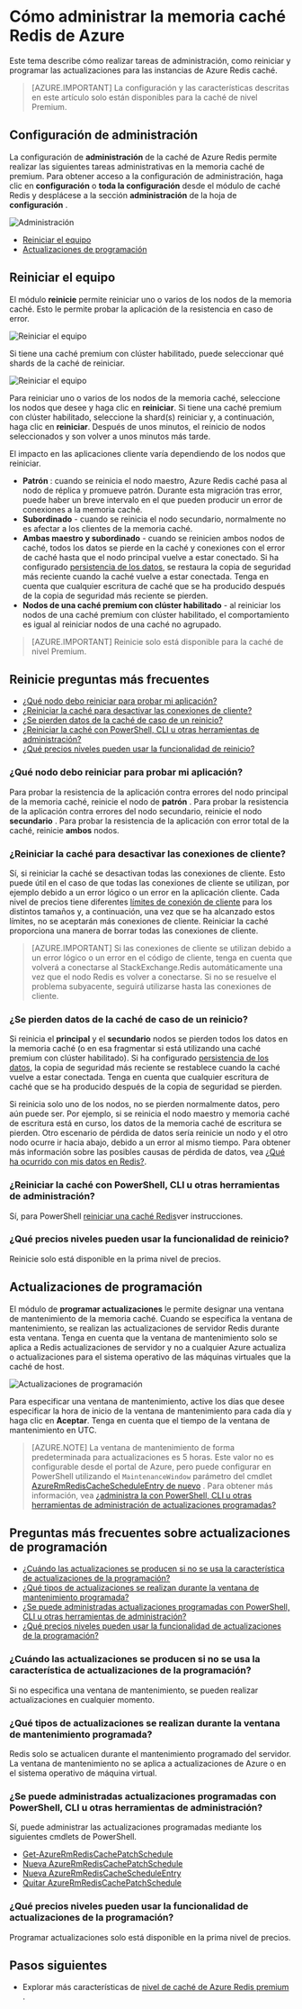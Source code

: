 <properties 
    pageTitle="Cómo administrar la caché de Azure Redis | Microsoft Azure"
    description="Obtenga información sobre cómo realizar tareas de administración como actualizaciones reinicio y programación para Azure Redis caché"
    services="redis-cache"
    documentationCenter="na"
    authors="steved0x"
    manager="douge"
    editor="tysonn" />
<tags 
    ms.service="cache"
    ms.devlang="na"
    ms.topic="article"
    ms.tgt_pltfrm="cache-redis"
    ms.workload="tbd"
    ms.date="09/27/2016"
    ms.author="sdanie" />

# <a name="how-to-administer-azure-redis-cache"></a>Cómo administrar la memoria caché Redis de Azure

Este tema describe cómo realizar tareas de administración, como reiniciar y programar las actualizaciones para las instancias de Azure Redis caché.

>[AZURE.IMPORTANT] La configuración y las características descritas en este artículo solo están disponibles para la caché de nivel Premium.


## <a name="administration-settings"></a>Configuración de administración

La configuración de **administración** de la caché de Azure Redis permite realizar las siguientes tareas administrativas en la memoria caché de premium. Para obtener acceso a la configuración de administración, haga clic en **configuración** o **toda la configuración** desde el módulo de caché Redis y desplácese a la sección **administración** de la hoja de **configuración** .

![Administración](./media/cache-administration/redis-cache-administration.png)

-   [Reiniciar el equipo](#reboot)
-   [Actualizaciones de programación](#schedule-updates)

## <a name="reboot"></a>Reiniciar el equipo

El módulo **reinicie** permite reiniciar uno o varios de los nodos de la memoria caché. Esto le permite probar la aplicación de la resistencia en caso de error.

![Reiniciar el equipo](./media/cache-administration/redis-cache-reboot.png)

Si tiene una caché premium con clúster habilitado, puede seleccionar qué shards de la caché de reiniciar.

![Reiniciar el equipo](./media/cache-administration/redis-cache-reboot-cluster.png)

Para reiniciar uno o varios de los nodos de la memoria caché, seleccione los nodos que desee y haga clic en **reiniciar**. Si tiene una caché premium con clúster habilitado, seleccione la shard(s) reiniciar y, a continuación, haga clic en **reiniciar**. Después de unos minutos, el reinicio de nodos seleccionados y son volver a unos minutos más tarde.

El impacto en las aplicaciones cliente varía dependiendo de los nodos que reiniciar.

-   **Patrón** : cuando se reinicia el nodo maestro, Azure Redis caché pasa al nodo de réplica y promueve patrón. Durante esta migración tras error, puede haber un breve intervalo en el que pueden producir un error de conexiones a la memoria caché.
-   **Subordinado** - cuando se reinicia el nodo secundario, normalmente no es afectar a los clientes de la memoria caché.
-   **Ambas maestro y subordinado** - cuando se reinicien ambos nodos de caché, todos los datos se pierde en la caché y conexiones con el error de caché hasta que el nodo principal vuelve a estar conectado. Si ha configurado [persistencia de los datos](cache-how-to-premium-persistence.md), se restaura la copia de seguridad más reciente cuando la caché vuelve a estar conectada. Tenga en cuenta que cualquier escritura de caché que se ha producido después de la copia de seguridad más reciente se pierden.
-   **Nodos de una caché premium con clúster habilitado** - al reiniciar los nodos de una caché premium con clúster habilitado, el comportamiento es igual al reiniciar nodos de una caché no agrupado.


>[AZURE.IMPORTANT] Reinicie solo está disponible para la caché de nivel Premium.

## <a name="reboot-faq"></a>Reinicie preguntas más frecuentes

-   [¿Qué nodo debo reiniciar para probar mi aplicación?](#which-node-should-i-reboot-to-test-my-application)
-   [¿Reiniciar la caché para desactivar las conexiones de cliente?](#can-i-reboot-the-cache-to-clear-client-connections)
-   [¿Se pierden datos de la caché de caso de un reinicio?](#will-i-lose-data-from-my-cache-if-i-do-a-reboot)
-   [¿Reiniciar la caché con PowerShell, CLI u otras herramientas de administración?](#can-i-reboot-my-cache-using-powershell-cli-or-other-management-tools)
-   [¿Qué precios niveles pueden usar la funcionalidad de reinicio?](#what-pricing-tiers-can-use-the-reboot-functionality)


### <a name="which-node-should-i-reboot-to-test-my-application"></a>¿Qué nodo debo reiniciar para probar mi aplicación?

Para probar la resistencia de la aplicación contra errores del nodo principal de la memoria caché, reinicie el nodo de **patrón** . Para probar la resistencia de la aplicación contra errores del nodo secundario, reinicie el nodo **secundario** . Para probar la resistencia de la aplicación con error total de la caché, reinicie **ambos** nodos.

### <a name="can-i-reboot-the-cache-to-clear-client-connections"></a>¿Reiniciar la caché para desactivar las conexiones de cliente?

Sí, si reiniciar la caché se desactivan todas las conexiones de cliente. Esto puede útil en el caso de que todas las conexiones de cliente se utilizan, por ejemplo debido a un error lógico o un error en la aplicación cliente. Cada nivel de precios tiene diferentes [límites de conexión de cliente](cache-configure.md#default-redis-server-configuration) para los distintos tamaños y, a continuación, una vez que se ha alcanzado estos límites, no se aceptarán más conexiones de cliente. Reiniciar la caché proporciona una manera de borrar todas las conexiones de cliente.

>[AZURE.IMPORTANT] Si las conexiones de cliente se utilizan debido a un error lógico o un error en el código de cliente, tenga en cuenta que volverá a conectarse al StackExchange.Redis automáticamente una vez que el nodo Redis es volver a conectarse. Si no se resuelve el problema subyacente, seguirá utilizarse hasta las conexiones de cliente.

### <a name="will-i-lose-data-from-my-cache-if-i-do-a-reboot"></a>¿Se pierden datos de la caché de caso de un reinicio?

Si reinicia el **principal** y el **secundario** nodos se pierden todos los datos en la memoria caché (o en esa fragmentar si está utilizando una caché premium con clúster habilitado). Si ha configurado [persistencia de los datos](cache-how-to-premium-persistence.md), la copia de seguridad más reciente se restablece cuando la caché vuelve a estar conectada. Tenga en cuenta que cualquier escritura de caché que se ha producido después de la copia de seguridad se pierden.

Si reinicia solo uno de los nodos, no se pierden normalmente datos, pero aún puede ser. Por ejemplo, si se reinicia el nodo maestro y memoria caché de escritura está en curso, los datos de la memoria caché de escritura se pierden. Otro escenario de pérdida de datos sería reinicie un nodo y el otro nodo ocurre ir hacia abajo, debido a un error al mismo tiempo. Para obtener más información sobre las posibles causas de pérdida de datos, vea [¿Qué ha ocurrido con mis datos en Redis?](https://gist.github.com/JonCole/b6354d92a2d51c141490f10142884ea4#file-whathappenedtomydatainredis-md).

### <a name="can-i-reboot-my-cache-using-powershell-cli-or-other-management-tools"></a>¿Reiniciar la caché con PowerShell, CLI u otras herramientas de administración?

Sí, para PowerShell [reiniciar una caché Redis](cache-howto-manage-redis-cache-powershell.md#to-reboot-a-redis-cache)ver instrucciones.

### <a name="what-pricing-tiers-can-use-the-reboot-functionality"></a>¿Qué precios niveles pueden usar la funcionalidad de reinicio?

Reinicie solo está disponible en la prima nivel de precios.

## <a name="schedule-updates"></a>Actualizaciones de programación

El módulo de **programar actualizaciones** le permite designar una ventana de mantenimiento de la memoria caché. Cuando se especifica la ventana de mantenimiento, se realizan las actualizaciones de servidor Redis durante esta ventana. Tenga en cuenta que la ventana de mantenimiento solo se aplica a Redis actualizaciones de servidor y no a cualquier Azure actualiza o actualizaciones para el sistema operativo de las máquinas virtuales que la caché de host.

![Actualizaciones de programación](./media/cache-administration/redis-schedule-updates.png)

Para especificar una ventana de mantenimiento, active los días que desee especificar la hora de inicio de la ventana de mantenimiento para cada día y haga clic en **Aceptar**. Tenga en cuenta que el tiempo de la ventana de mantenimiento en UTC. 

>[AZURE.NOTE] La ventana de mantenimiento de forma predeterminada para actualizaciones es 5 horas. Este valor no es configurable desde el portal de Azure, pero puede configurar en PowerShell utilizando el `MaintenanceWindow` parámetro del cmdlet [AzureRmRedisCacheScheduleEntry de nuevo](https://msdn.microsoft.com/library/azure/mt763833.aspx) . Para obtener más información, vea [¿administra la con PowerShell, CLI u otras herramientas de administración de actualizaciones programadas?](#can-i-managed-scheduled-updates-using-powershell-cli-or-other-management-tools)

## <a name="schedule-updates-faq"></a>Preguntas más frecuentes sobre actualizaciones de programación

-   [¿Cuándo las actualizaciones se producen si no se usa la característica de actualizaciones de la programación?](#when-do-updates-occur-if-i-dont-use-the-schedule-updates-feature)
-   [¿Qué tipos de actualizaciones se realizan durante la ventana de mantenimiento programada?](#what-type-of-updates-are-made-during-the-scheduled-maintenance-window)
-   [¿Se puede administradas actualizaciones programadas con PowerShell, CLI u otras herramientas de administración?](#can-i-managed-scheduled-updates-using-powershell-cli-or-other-management-tools)
-   [¿Qué precios niveles pueden usar la funcionalidad de actualizaciones de la programación?](#what-pricing-tiers-can-use-the-schedule-updates-functionality)

### <a name="when-do-updates-occur-if-i-dont-use-the-schedule-updates-feature"></a>¿Cuándo las actualizaciones se producen si no se usa la característica de actualizaciones de la programación?

Si no especifica una ventana de mantenimiento, se pueden realizar actualizaciones en cualquier momento.

### <a name="what-type-of-updates-are-made-during-the-scheduled-maintenance-window"></a>¿Qué tipos de actualizaciones se realizan durante la ventana de mantenimiento programada?

Redis solo se actualicen durante el mantenimiento programado del servidor. La ventana de mantenimiento no se aplica a actualizaciones de Azure o en el sistema operativo de máquina virtual.

### <a name="can-i-managed-scheduled-updates-using-powershell-cli-or-other-management-tools"></a>¿Se puede administradas actualizaciones programadas con PowerShell, CLI u otras herramientas de administración?

Sí, puede administrar las actualizaciones programadas mediante los siguientes cmdlets de PowerShell.

-   [Get-AzureRmRedisCachePatchSchedule](https://msdn.microsoft.com/library/azure/mt763835.aspx)
-   [Nueva AzureRmRedisCachePatchSchedule](https://msdn.microsoft.com/library/azure/mt763834.aspx)
-   [Nueva AzureRmRedisCacheScheduleEntry](https://msdn.microsoft.com/library/azure/mt763833.aspx)
-   [Quitar AzureRmRedisCachePatchSchedule](https://msdn.microsoft.com/library/azure/mt763837.aspx)

### <a name="what-pricing-tiers-can-use-the-schedule-updates-functionality"></a>¿Qué precios niveles pueden usar la funcionalidad de actualizaciones de la programación?

Programar actualizaciones solo está disponible en la prima nivel de precios.

## <a name="next-steps"></a>Pasos siguientes

-   Explorar más características de [nivel de caché de Azure Redis premium](cache-premium-tier-intro.md) .





